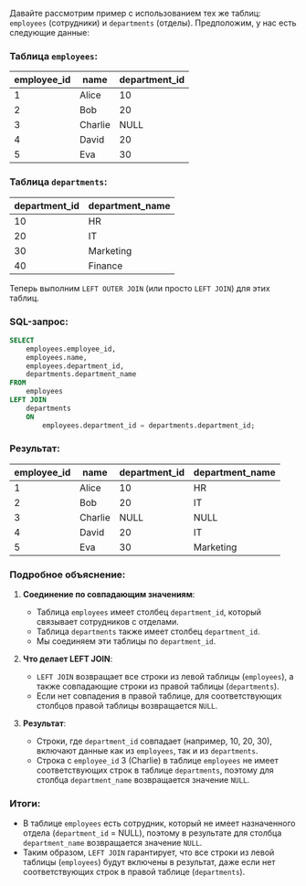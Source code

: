 Давайте рассмотрим пример с использованием тех же таблиц: `employees` (сотрудники) и `departments` (отделы). Предположим, у нас есть следующие данные:

### Таблица `employees`:
| employee_id | name     | department_id |
|-------------|----------|---------------|
| 1           | Alice    | 10            |
| 2           | Bob      | 20            |
| 3           | Charlie  | NULL          |
| 4           | David    | 20            |
| 5           | Eva      | 30            |

### Таблица `departments`:
| department_id | department_name |
|---------------|-----------------|
| 10            | HR              |
| 20            | IT              |
| 30            | Marketing       |
| 40            | Finance         |

Теперь выполним `LEFT OUTER JOIN` (или просто `LEFT JOIN`) для этих таблиц.

### SQL-запрос:
```sql
SELECT 
    employees.employee_id, 
    employees.name, 
    employees.department_id, 
    departments.department_name 
FROM 
    employees
LEFT JOIN 
	departments
	ON 
		employees.department_id = departments.department_id;
```

### Результат:
| employee_id | name     | department_id | department_name |
|-------------|----------|---------------|-----------------|
| 1           | Alice    | 10            | HR              |
| 2           | Bob      | 20            | IT              |
| 3           | Charlie  | NULL          | NULL            |
| 4           | David    | 20            | IT              |
| 5           | Eva      | 30            | Marketing       |

### Подробное объяснение:
1. **Соединение по совпадающим значениям**:
   - Таблица `employees` имеет столбец `department_id`, который связывает сотрудников с отделами.
   - Таблица `departments` также имеет столбец `department_id`.
   - Мы соединяем эти таблицы по `department_id`.

2. **Что делает LEFT JOIN**:
   - `LEFT JOIN` возвращает все строки из левой таблицы (`employees`), а также совпадающие строки из правой таблицы (`departments`).
   - Если нет совпадения в правой таблице, для соответствующих столбцов правой таблицы возвращается `NULL`.

3. **Результат**:
   - Строки, где `department_id` совпадает (например, 10, 20, 30), включают данные как из `employees`, так и из `departments`.
   - Строка с `employee_id` 3 (Charlie) в таблице `employees` не имеет соответствующих строк в таблице `departments`, поэтому для столбца `department_name` возвращается значение `NULL`.

### Итоги:
- В таблице `employees` есть сотрудник, который не имеет назначенного отдела (`department_id` = NULL), поэтому в результате для столбца `department_name` возвращается значение `NULL`.
- Таким образом, `LEFT JOIN` гарантирует, что все строки из левой таблицы (`employees`) будут включены в результат, даже если нет соответствующих строк в правой таблице (`departments`).